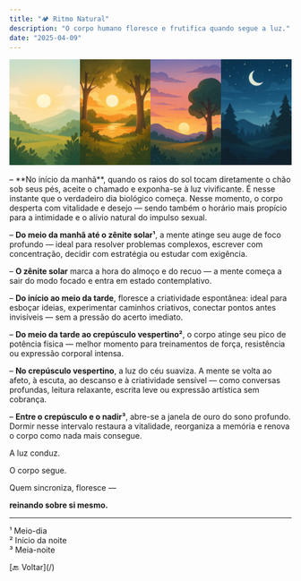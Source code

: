 ```yaml
---
title: "🏕️ Ritmo Natural"
description: "O corpo humano floresce e frutifica quando segue a luz."
date: "2025-04-09"
---
```


![[Fonte: ChatGPT/OpenAI]](/assets/images/natural-rhythm.webp "As quatro fases do dia")

<section class="section">
  – **No início da manhã**, quando os raios do sol tocam diretamente o chão sob seus pés, aceite o chamado e exponha-se à luz vivificante. É nesse instante que o verdadeiro dia biológico começa. Nesse momento, o corpo desperta com vitalidade e desejo — sendo também o horário mais propício para a intimidade e o alívio natural do impulso sexual.

  – **Do meio da manhã até o zênite solar¹**, a mente atinge seu auge de foco profundo — ideal para resolver problemas complexos, escrever com concentração, decidir com estratégia ou estudar com exigência.

  – **O zênite solar** marca a hora do almoço e do recuo — a mente começa a sair do modo focado e entra em estado contemplativo.

  – **Do início ao meio da tarde**, floresce a criatividade espontânea: ideal para esboçar ideias, experimentar caminhos criativos, conectar pontos antes invisíveis — sem a pressão do acerto imediato.

  – **Do meio da tarde ao crepúsculo vespertino²**, o corpo atinge seu pico de potência física — melhor momento para treinamentos de força, resistência ou expressão corporal intensa.

  – **No crepúsculo vespertino**, a luz do céu suaviza. A mente se volta ao afeto, à escuta, ao descanso e à criatividade sensível — como conversas profundas, leitura relaxante, escrita leve ou expressão artística sem cobrança.

  – **Entre o crepúsculo e o nadir³**, abre-se a janela de ouro do sono profundo. Dormir nesse intervalo restaura a vitalidade, reorganiza a memória e renova o corpo como nada mais consegue.

  A luz conduz.

  O corpo segue.

  Quem sincroniza, floresce —

  **reinando sobre si mesmo.**

  <hr />

  <span class="small">¹ Meio-dia</span>  
  <span class="small">² Início da noite</span>  
  <span class="small">³ Meia-noite</span>
</section>

<section class="section text-center">
  [🔙 Voltar](/)
</section>
